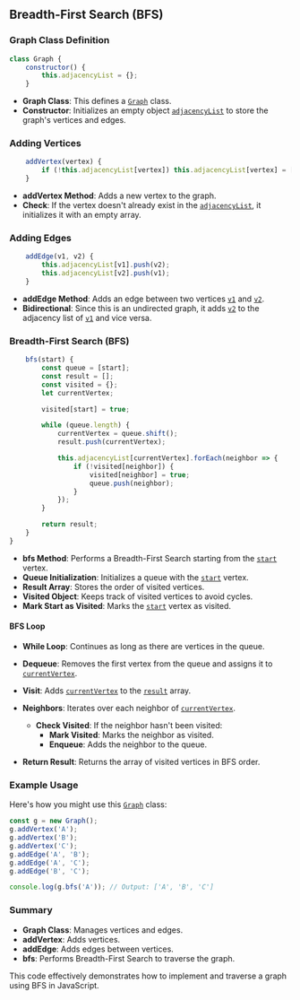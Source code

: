
## Breadth-First Search (BFS)

### Graph Class Definition

```javascript
class Graph {
    constructor() {
        this.adjacencyList = {};
    }
```

- **Graph Class**: This defines a [`Graph`](command:_github.copilot.openSymbolFromReferences?%5B%22%22%2C%5B%7B%22uri%22%3A%7B%22scheme%22%3A%22file%22%2C%22authority%22%3A%22%22%2C%22path%22%3A%22%2Fd%3A%2FProgramming%2FJavaScript%2FTraversal%2FdepthFirstSearch.js%22%2C%22query%22%3A%22%22%2C%22fragment%22%3A%22%22%7D%2C%22pos%22%3A%7B%22line%22%3A0%2C%22character%22%3A6%7D%7D%5D%2C%224a949f32-f1f6-4b1f-b21a-7f1c1be41452%22%5D "Go to definition") class.
- **Constructor**: Initializes an empty object [`adjacencyList`](command:_github.copilot.openSymbolFromReferences?%5B%22%22%2C%5B%7B%22uri%22%3A%7B%22scheme%22%3A%22file%22%2C%22authority%22%3A%22%22%2C%22path%22%3A%22%2Fd%3A%2FProgramming%2FJavaScript%2FTraversal%2FdepthFirstSearch.js%22%2C%22query%22%3A%22%22%2C%22fragment%22%3A%22%22%7D%2C%22pos%22%3A%7B%22line%22%3A2%2C%22character%22%3A13%7D%7D%5D%2C%224a949f32-f1f6-4b1f-b21a-7f1c1be41452%22%5D "Go to definition") to store the graph's vertices and edges.

### Adding Vertices

```javascript
    addVertex(vertex) {
        if (!this.adjacencyList[vertex]) this.adjacencyList[vertex] = [];
    }
```

- **addVertex Method**: Adds a new vertex to the graph.
- **Check**: If the vertex doesn't already exist in the [`adjacencyList`](command:_github.copilot.openSymbolFromReferences?%5B%22%22%2C%5B%7B%22uri%22%3A%7B%22scheme%22%3A%22file%22%2C%22authority%22%3A%22%22%2C%22path%22%3A%22%2Fd%3A%2FProgramming%2FJavaScript%2FTraversal%2FdepthFirstSearch.js%22%2C%22query%22%3A%22%22%2C%22fragment%22%3A%22%22%7D%2C%22pos%22%3A%7B%22line%22%3A2%2C%22character%22%3A13%7D%7D%5D%2C%224a949f32-f1f6-4b1f-b21a-7f1c1be41452%22%5D "Go to definition"), it initializes it with an empty array.

### Adding Edges

```javascript
    addEdge(v1, v2) {
        this.adjacencyList[v1].push(v2);
        this.adjacencyList[v2].push(v1);
    }
```

- **addEdge Method**: Adds an edge between two vertices [`v1`](command:_github.copilot.openSymbolFromReferences?%5B%22%22%2C%5B%7B%22uri%22%3A%7B%22scheme%22%3A%22file%22%2C%22authority%22%3A%22%22%2C%22path%22%3A%22%2Fd%3A%2FProgramming%2FJavaScript%2FTraversal%2FdepthFirstSearch.js%22%2C%22query%22%3A%22%22%2C%22fragment%22%3A%22%22%7D%2C%22pos%22%3A%7B%22line%22%3A9%2C%22character%22%3A12%7D%7D%5D%2C%224a949f32-f1f6-4b1f-b21a-7f1c1be41452%22%5D "Go to definition") and [`v2`](command:_github.copilot.openSymbolFromReferences?%5B%22%22%2C%5B%7B%22uri%22%3A%7B%22scheme%22%3A%22file%22%2C%22authority%22%3A%22%22%2C%22path%22%3A%22%2Fd%3A%2FProgramming%2FJavaScript%2FTraversal%2FdepthFirstSearch.js%22%2C%22query%22%3A%22%22%2C%22fragment%22%3A%22%22%7D%2C%22pos%22%3A%7B%22line%22%3A9%2C%22character%22%3A16%7D%7D%5D%2C%224a949f32-f1f6-4b1f-b21a-7f1c1be41452%22%5D "Go to definition").
- **Bidirectional**: Since this is an undirected graph, it adds [`v2`](command:_github.copilot.openSymbolFromReferences?%5B%22%22%2C%5B%7B%22uri%22%3A%7B%22scheme%22%3A%22file%22%2C%22authority%22%3A%22%22%2C%22path%22%3A%22%2Fd%3A%2FProgramming%2FJavaScript%2FTraversal%2FdepthFirstSearch.js%22%2C%22query%22%3A%22%22%2C%22fragment%22%3A%22%22%7D%2C%22pos%22%3A%7B%22line%22%3A9%2C%22character%22%3A16%7D%7D%5D%2C%224a949f32-f1f6-4b1f-b21a-7f1c1be41452%22%5D "Go to definition") to the adjacency list of [`v1`](command:_github.copilot.openSymbolFromReferences?%5B%22%22%2C%5B%7B%22uri%22%3A%7B%22scheme%22%3A%22file%22%2C%22authority%22%3A%22%22%2C%22path%22%3A%22%2Fd%3A%2FProgramming%2FJavaScript%2FTraversal%2FdepthFirstSearch.js%22%2C%22query%22%3A%22%22%2C%22fragment%22%3A%22%22%7D%2C%22pos%22%3A%7B%22line%22%3A9%2C%22character%22%3A12%7D%7D%5D%2C%224a949f32-f1f6-4b1f-b21a-7f1c1be41452%22%5D "Go to definition") and vice versa.

### Breadth-First Search (BFS)

```javascript
    bfs(start) {
        const queue = [start];
        const result = [];
        const visited = {};
        let currentVertex;

        visited[start] = true;

        while (queue.length) {
            currentVertex = queue.shift();
            result.push(currentVertex);

            this.adjacencyList[currentVertex].forEach(neighbor => {
                if (!visited[neighbor]) {
                    visited[neighbor] = true;
                    queue.push(neighbor);
                }
            });
        }

        return result;
    }
}
```

- **bfs Method**: Performs a Breadth-First Search starting from the [`start`](command:_github.copilot.openSymbolFromReferences?%5B%22%22%2C%5B%7B%22uri%22%3A%7B%22scheme%22%3A%22file%22%2C%22authority%22%3A%22%22%2C%22path%22%3A%22%2Fd%3A%2FProgramming%2FJavaScript%2FTraversal%2FdepthFirstSearch.js%22%2C%22query%22%3A%22%22%2C%22fragment%22%3A%22%22%7D%2C%22pos%22%3A%7B%22line%22%3A14%2C%22character%22%3A8%7D%7D%5D%2C%224a949f32-f1f6-4b1f-b21a-7f1c1be41452%22%5D "Go to definition") vertex.
- **Queue Initialization**: Initializes a queue with the [`start`](command:_github.copilot.openSymbolFromReferences?%5B%22%22%2C%5B%7B%22uri%22%3A%7B%22scheme%22%3A%22file%22%2C%22authority%22%3A%22%22%2C%22path%22%3A%22%2Fd%3A%2FProgramming%2FJavaScript%2FTraversal%2FdepthFirstSearch.js%22%2C%22query%22%3A%22%22%2C%22fragment%22%3A%22%22%7D%2C%22pos%22%3A%7B%22line%22%3A14%2C%22character%22%3A8%7D%7D%5D%2C%224a949f32-f1f6-4b1f-b21a-7f1c1be41452%22%5D "Go to definition") vertex.
- **Result Array**: Stores the order of visited vertices.
- **Visited Object**: Keeps track of visited vertices to avoid cycles.
- **Mark Start as Visited**: Marks the [`start`](command:_github.copilot.openSymbolFromReferences?%5B%22%22%2C%5B%7B%22uri%22%3A%7B%22scheme%22%3A%22file%22%2C%22authority%22%3A%22%22%2C%22path%22%3A%22%2Fd%3A%2FProgramming%2FJavaScript%2FTraversal%2FdepthFirstSearch.js%22%2C%22query%22%3A%22%22%2C%22fragment%22%3A%22%22%7D%2C%22pos%22%3A%7B%22line%22%3A14%2C%22character%22%3A8%7D%7D%5D%2C%224a949f32-f1f6-4b1f-b21a-7f1c1be41452%22%5D "Go to definition") vertex as visited.

#### BFS Loop

- **While Loop**: Continues as long as there are vertices in the queue.
- **Dequeue**: Removes the first vertex from the queue and assigns it to [`currentVertex`](command:_github.copilot.openSymbolFromReferences?%5B%22%22%2C%5B%7B%22uri%22%3A%7B%22scheme%22%3A%22file%22%2C%22authority%22%3A%22%22%2C%22path%22%3A%22%2Fd%3A%2FProgramming%2FJavaScript%2FTraversal%2FdepthFirstSearch.js%22%2C%22query%22%3A%22%22%2C%22fragment%22%3A%22%22%7D%2C%22pos%22%3A%7B%22line%22%3A18%2C%22character%22%3A12%7D%7D%5D%2C%224a949f32-f1f6-4b1f-b21a-7f1c1be41452%22%5D "Go to definition").
- **Visit**: Adds [`currentVertex`](command:_github.copilot.openSymbolFromReferences?%5B%22%22%2C%5B%7B%22uri%22%3A%7B%22scheme%22%3A%22file%22%2C%22authority%22%3A%22%22%2C%22path%22%3A%22%2Fd%3A%2FProgramming%2FJavaScript%2FTraversal%2FdepthFirstSearch.js%22%2C%22query%22%3A%22%22%2C%22fragment%22%3A%22%22%7D%2C%22pos%22%3A%7B%22line%22%3A18%2C%22character%22%3A12%7D%7D%5D%2C%224a949f32-f1f6-4b1f-b21a-7f1c1be41452%22%5D "Go to definition") to the [`result`](command:_github.copilot.openSymbolFromReferences?%5B%22%22%2C%5B%7B%22uri%22%3A%7B%22scheme%22%3A%22file%22%2C%22authority%22%3A%22%22%2C%22path%22%3A%22%2Fd%3A%2FProgramming%2FJavaScript%2FTraversal%2FdepthFirstSearch.js%22%2C%22query%22%3A%22%22%2C%22fragment%22%3A%22%22%7D%2C%22pos%22%3A%7B%22line%22%3A16%2C%22character%22%3A14%7D%7D%5D%2C%224a949f32-f1f6-4b1f-b21a-7f1c1be41452%22%5D "Go to definition") array.
- **Neighbors**: Iterates over each neighbor of [`currentVertex`](command:_github.copilot.openSymbolFromReferences?%5B%22%22%2C%5B%7B%22uri%22%3A%7B%22scheme%22%3A%22file%22%2C%22authority%22%3A%22%22%2C%22path%22%3A%22%2Fd%3A%2FProgramming%2FJavaScript%2FTraversal%2FdepthFirstSearch.js%22%2C%22query%22%3A%22%22%2C%22fragment%22%3A%22%22%7D%2C%22pos%22%3A%7B%22line%22%3A18%2C%22character%22%3A12%7D%7D%5D%2C%224a949f32-f1f6-4b1f-b21a-7f1c1be41452%22%5D "Go to definition").
  - **Check Visited**: If the neighbor hasn't been visited:
    - **Mark Visited**: Marks the neighbor as visited.
    - **Enqueue**: Adds the neighbor to the queue.

- **Return Result**: Returns the array of visited vertices in BFS order.

### Example Usage

Here's how you might use this [`Graph`](command:_github.copilot.openSymbolFromReferences?%5B%22%22%2C%5B%7B%22uri%22%3A%7B%22scheme%22%3A%22file%22%2C%22authority%22%3A%22%22%2C%22path%22%3A%22%2Fd%3A%2FProgramming%2FJavaScript%2FTraversal%2FdepthFirstSearch.js%22%2C%22query%22%3A%22%22%2C%22fragment%22%3A%22%22%7D%2C%22pos%22%3A%7B%22line%22%3A0%2C%22character%22%3A6%7D%7D%5D%2C%224a949f32-f1f6-4b1f-b21a-7f1c1be41452%22%5D "Go to definition") class:

```javascript
const g = new Graph();
g.addVertex('A');
g.addVertex('B');
g.addVertex('C');
g.addEdge('A', 'B');
g.addEdge('A', 'C');
g.addEdge('B', 'C');

console.log(g.bfs('A')); // Output: ['A', 'B', 'C']
```

### Summary

- **Graph Class**: Manages vertices and edges.
- **addVertex**: Adds vertices.
- **addEdge**: Adds edges between vertices.
- **bfs**: Performs Breadth-First Search to traverse the graph.

This code effectively demonstrates how to implement and traverse a graph using BFS in JavaScript.